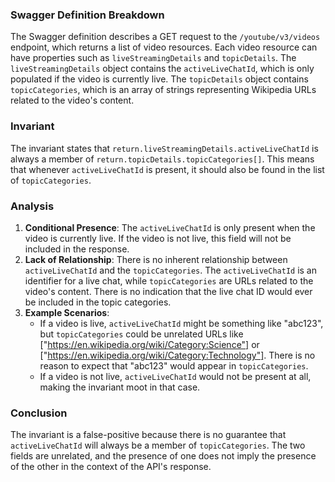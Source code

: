 ### Swagger Definition Breakdown
The Swagger definition describes a GET request to the `/youtube/v3/videos` endpoint, which returns a list of video resources. Each video resource can have properties such as `liveStreamingDetails` and `topicDetails`. The `liveStreamingDetails` object contains the `activeLiveChatId`, which is only populated if the video is currently live. The `topicDetails` object contains `topicCategories`, which is an array of strings representing Wikipedia URLs related to the video's content.

### Invariant
The invariant states that `return.liveStreamingDetails.activeLiveChatId` is always a member of `return.topicDetails.topicCategories[]`. This means that whenever `activeLiveChatId` is present, it should also be found in the list of `topicCategories`.

### Analysis
1. **Conditional Presence**: The `activeLiveChatId` is only present when the video is currently live. If the video is not live, this field will not be included in the response. 
2. **Lack of Relationship**: There is no inherent relationship between `activeLiveChatId` and the `topicCategories`. The `activeLiveChatId` is an identifier for a live chat, while `topicCategories` are URLs related to the video's content. There is no indication that the live chat ID would ever be included in the topic categories.
3. **Example Scenarios**: 
   - If a video is live, `activeLiveChatId` might be something like "abc123", but `topicCategories` could be unrelated URLs like ["https://en.wikipedia.org/wiki/Category:Science"] or ["https://en.wikipedia.org/wiki/Category:Technology"]. There is no reason to expect that "abc123" would appear in `topicCategories`.
   - If a video is not live, `activeLiveChatId` would not be present at all, making the invariant moot in that case.

### Conclusion
The invariant is a false-positive because there is no guarantee that `activeLiveChatId` will always be a member of `topicCategories`. The two fields are unrelated, and the presence of one does not imply the presence of the other in the context of the API's response.
